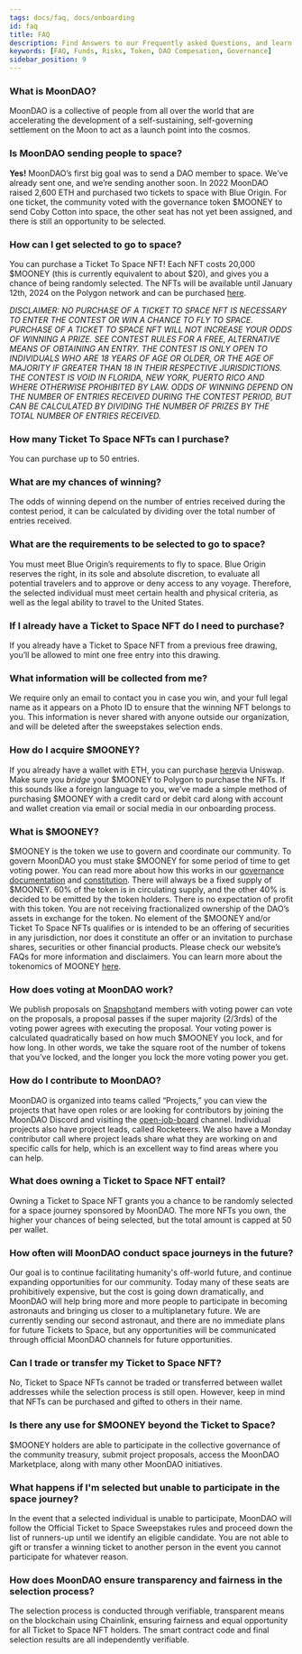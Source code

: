 ```yaml
---
tags: docs/faq, docs/onboarding
id: faq
title: FAQ
description: Find Answers to our Frequently asked Questions, and learn more about the DAO.
keywords: [FAQ, Funds, Risks, Token, DAO Compesation, Governance]
sidebar_position: 9
---
```

### What is MoonDAO?
MoonDAO is a collective of people from all over the world that are accelerating the development of a self-sustaining, self-governing settlement on the Moon to act as a launch point into the cosmos.

### Is MoonDAO sending people to space?
**Yes!** MoonDAO’s first big goal was to send a DAO member to space. We’ve already sent one, and we’re sending another soon. In 2022 MoonDAO raised 2,600 ETH and purchased two tickets to space with Blue Origin. For one ticket, the community voted with the governance token $MOONEY to send Coby Cotton into space, the other seat has not yet been assigned, and there is still an opportunity to be selected.

### How can I get selected to go to space?
You can purchase a Ticket To Space NFT! Each NFT costs 20,000 $MOONEY (this is currently equivalent to about $20), and gives you a chance of being randomly selected. The NFTs will be available until January 12th, 2024 on the Polygon network and can be purchased [here](https://app.moondao.com/sweepstakes).

*DISCLAIMER: NO PURCHASE OF A TICKET TO SPACE NFT IS NECESSARY TO ENTER THE CONTEST OR WIN A CHANCE TO FLY TO SPACE. PURCHASE OF A TICKET TO SPACE NFT WILL NOT INCREASE YOUR ODDS OF WINNING A PRIZE. SEE CONTEST RULES FOR A FREE, ALTERNATIVE MEANS OF OBTAINING AN ENTRY. THE CONTEST IS ONLY OPEN TO INDIVIDUALS WHO ARE 18 YEARS OF AGE OR OLDER, OR THE AGE OF MAJORITY IF GREATER THAN 18 IN THEIR RESPECTIVE JURISDICTIONS. THE CONTEST IS VOID IN FLORIDA, NEW YORK, PUERTO RICO AND WHERE OTHERWISE PROHIBITED BY LAW. ODDS OF WINNING DEPEND ON THE NUMBER OF ENTRIES RECEIVED DURING THE CONTEST PERIOD, BUT CAN BE CALCULATED BY DIVIDING THE NUMBER OF PRIZES BY THE TOTAL NUMBER OF ENTRIES RECEIVED.*

### How many Ticket To Space NFTs can I purchase?
You can purchase up to 50 entries.

### What are my chances of winning?
The odds of winning depend on the number of entries received during the contest period, it can be calculated by dividing over the total number of entries received.

### What are the requirements to be selected to go to space?
You must meet Blue Origin’s requirements to fly to space. Blue Origin reserves the right, in its sole and absolute discretion, to evaluate all potential travelers and to approve or deny access to any voyage. Therefore, the selected individual must meet certain health and physical criteria, as well as the legal ability to travel to the United States.

### If I already have a Ticket to Space NFT do I need to purchase?
If you already have a Ticket to Space NFT from a previous free drawing, you’ll be allowed to mint one free entry into this drawing.

### What information will be collected from me?
We require only an email to contact you in case you win, and your full legal name as it appears on a Photo ID to ensure that the winning NFT belongs to you. This information is never shared with anyone outside our organization, and will be deleted after the sweepstakes selection ends.

### How do I acquire $MOONEY?
If you already have a wallet with ETH, you can purchase [here](https://app.uniswap.org/swap?inputCurrency=ETH&outputCurrency=0x20d4DB1946859E2Adb0e5ACC2eac58047aD41395&chain=mainnet)via Uniswap. Make sure you *bridge* your $MOONEY to Polygon to purchase the NFTs. If this sounds like a foreign language to you, we’ve made a simple method of purchasing $MOONEY with a credit card or debit card along with account and wallet creation via email or social media in our onboarding process.

### What is $MOONEY?
$MOONEY is the token we use to govern and coordinate our community. To govern MoonDAO you must stake $MOONEY for some period of time to get voting power. You can read more about how this works in our [governance documentation](Governance%20Model.md) and [constitution](Constitution.md). There will always be a fixed supply of $MOONEY. 60% of the token is in circulating supply, and the other 40% is decided to be emitted by the token holders. There is no expectation of profit with this token. You are not receiving fractionalized ownership of the DAO’s assets in exchange for the token. No element of the $MOONEY and/or Ticket To Space NFTs qualifies or is intended to be an offering of securities in any jurisdiction, nor does it constitute an offer or an invitation to purchase shares, securities or other financial products. Please check our website’s FAQs for more information and disclaimers. You can learn more about the tokenomics of MOONEY [here](Governance%20Tokens.md).

### How does voting at MoonDAO work?
We publish proposals on [Snapshot](https://vote.moondao.com/#/)and members with voting power can vote on the proposals, a proposal passes if the super majority (2/3rds) of the voting power agrees with executing the proposal. Your voting power is calculated quadratically based on how much $MOONEY you lock, and for how long. In other words, we take the square root of the number of tokens that you’ve locked, and the longer you lock the more voting power you get.

### How do I contribute to MoonDAO?
MoonDAO is organized into teams called “Projects,” you can view the projects that have open roles or are looking for contributors by joining the MoonDAO Discord and visiting the [open-job-board](https://discord.com/channels/914720248140279868/1176926263458406410) channel. Individual projects also have project leads, called Rocketeers. We also have a Monday contributor call where project leads share what they are working on and specific calls for help, which is an excellent way to find areas where you can help. 

### What does owning a Ticket to Space NFT entail?
Owning a Ticket to Space NFT grants you a chance to be randomly selected for a space journey sponsored by MoonDAO. The more NFTs you own, the higher your chances of being selected, but the total amount is capped at 50 per wallet.

### How often will MoonDAO conduct space journeys in the future?
Our goal is to continue facilitating humanity's off-world future, and continue expanding opportunities for our community. Today many of these seats are prohibitively expensive, but the cost is going down dramatically, and MoonDAO will help bring more and more people to participate in becoming astronauts and bringing us closer to a multiplanetary future. We are currently sending our second astronaut, and there are no immediate plans for future Tickets to Space, but any opportunities will be communicated through official MoonDAO channels for future opportunities. 

### Can I trade or transfer my Ticket to Space NFT?
No, Ticket to Space NFTs cannot be traded or transferred between wallet addresses while the selection process is still open. However, keep in mind that NFTs can be purchased and gifted to others in their name.

### Is there any use for $MOONEY beyond the Ticket to Space?
$MOONEY holders are able to participate in the collective governance of the community treasury, submit project proposals, access the MoonDAO Marketplace, along with many other MoonDAO initiatives.

### What happens if I'm selected but unable to participate in the space journey?
In the event that a selected individual is unable to participate, MoonDAO will follow the Official Ticket to Space Sweepstakes rules and proceed down the list of runners-up until we identify an eligible candidate. You are not able to gift or transfer a winning ticket to another person in the event you cannot participate for whatever reason.

### How does MoonDAO ensure transparency and fairness in the selection process?
The selection process is conducted through verifiable, transparent means on the blockchain using Chainlink, ensuring fairness and equal opportunity for all Ticket to Space NFT holders. The smart contract code and final selection results are all independently verifiable.